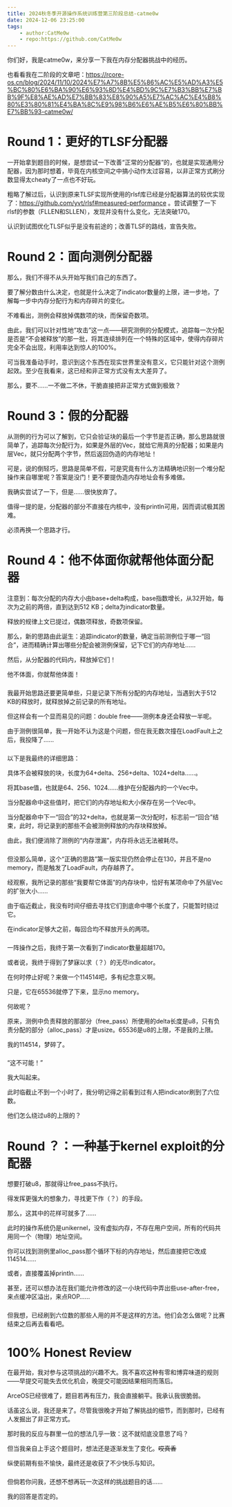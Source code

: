 ```yaml
---
title: 2024秋冬季开源操作系统训练营第三阶段总结-catme0w
date: 2024-12-06 23:25:00
tags:
    - author:CatMe0w
    - repo:https://github.com/CatMe0w
---
```


你们好，我是catme0w，来分享一下我在内存分配器挑战中的经历。

也看看我在二阶段的文章吧：https://rcore-os.cn/blog/2024/11/10/2024%E7%A7%8B%E5%86%AC%E5%AD%A3%E5%BC%80%E6%BA%90%E6%93%8D%E4%BD%9C%E7%B3%BB%E7%BB%9F%E8%AE%AD%E7%BB%83%E8%90%A5%E7%AC%AC%E4%B8%80%E3%80%81%E4%BA%8C%E9%98%B6%E6%AE%B5%E6%80%BB%E7%BB%93-catme0w/

# Round 1：更好的TLSF分配器

一开始拿到题目的时候，是想尝试一下改善“正常的分配器”的，也就是实现通用分配器，因为那时想着，毕竟在内核空间之中搞小动作太过容易，以非正常方式刷分数显得太cheaty了一点也不好玩。

粗略了解过后，认识到原来TLSF实现所使用的rlsf库已经是分配器算法的较优实现了：https://github.com/yvt/rlsf#measured-performance 。尝试调整了一下rlsf的参数（FLLEN和SLLEN），发现并没有什么变化，无法突破170。

认识到试图优化TLSF似乎是没有前途的；改善TLSF的路线，宣告失败。

# Round 2：面向测例分配器

那么，我们不得不从头开始写我们自己的东西了。

要了解分数由什么决定，也就是什么决定了indicator数量的上限，进一步地，了解每一步中内存分配行为和内存碎片的变化。

不难看出，测例会释放掉偶数项的块，而保留奇数项。

由此，我们可以针对性地“攻击”这一点——研究测例的分配模式，追踪每一次分配是否是“不会被释放”的那一批，将其连续排列在一个特殊的区域中，使得内存碎片完全不会出现，利用率达到惊人的100%。

可当我准备动手时，意识到这个东西在现实世界里没有意义，它只能针对这个测例起效。至少在我看来，这已经和非正常方式没有太大差异了。

那么，要不……一不做二不休，干脆直接把非正常方式做到极致？

# Round 3：假的分配器

从测例的行为可以了解到，它只会验证块的最后一个字节是否正确，那么思路就很简单了，追踪每次分配行为，如果是外层的Vec，就给它用真的分配器；如果是内层Vec，就只分配两个字节，然后返回伪造的内存地址！

可是，说的倒轻巧，思路是简单不假，可是究竟有什么方法精确地识别一个堆分配操作来自哪里呢？答案是没门！更不要提伪造内存地址会有多难做。

我确实尝试了一下，但是……很快放弃了。

值得一提的是，分配器的部分不直接在内核中，没有println可用，因而调试极其困难。

必须再换一个思路才行。

# Round 4：他不体面你就帮他体面分配器

注意到：每次分配的内存大小由base+delta构成，base指数增长，从32开始，每次为之前的两倍，直到达到512 KB；delta为indicator数量。

释放的规律上文已提过，偶数项释放，奇数项保留。

那么，新的思路由此诞生：追踪indicator的数量，确定当前测例位于哪一“回合”，进而精确计算出哪些分配会被测例保留，记下它们的内存地址……

然后，从分配器的代码内，释放掉它们！

他不体面，你就帮他体面！

###  

我最开始思路还要更简单些，只是记录下所有分配的内存地址，当遇到大于512 KB的释放时，就释放掉之前记录的所有地址。

但这样会有一个显而易见的问题：double free——测例本身还会释放一半呢。

由于测例很简单，我一开始不认为这是个问题，但在我无数次撞在LoadFault上之后，我投降了……

###  

以下是我最终的详细思路：

具体不会被释放的块，长度为64+delta、256+delta、1024+delta……。

将其base值，也就是64、256、1024……维护在分配器内的一个Vec中。

当分配器命中这些值时，把它们的内存地址和大小保存在另一个Vec中。

当分配器命中下一“回合”的32+delta，也就是第一次分配时，标志前一“回合”结束，此时，将记录到的那些不会被测例释放的内存块释放掉。

由此，我们便消除了测例的“内存泄漏”，内存将永远无法被耗尽。

###  

但没那么简单，这个“正确的思路”第一版实现仍然会停止在130，并且不是no memory，而是触发了LoadFault，内存越界了。

经观察，我所记录的那些“我要帮它体面”的内存块中，恰好有某项命中了外层Vec的扩张大小……

由于临近截止，我没有时间仔细去寻找它们到底命中哪个长度了，只能暂时绕过它。

在indicator足够大之前，每回合均不释放开头的两项。

###  

一阵操作之后，我终于第一次看到了indicator数量超越170。

或者说，我终于得到了梦寐以求（？）的无尽indicator。

在何时停止好呢？来做一个114514吧，多有纪念意义啊。

只是，它在65536就停了下来，显示no memory。

何故呢？

原来，测例中负责释放的那部分（free_pass）所使用的delta长度是u8，只有负责分配的部分（alloc_pass）才是usize。65536是u8的上限，不是我的上限。

我的114514，梦碎了。

###  

“这不可能！”

我大叫起来。

此时临截止不到一个小时了，我分明记得之前看到过有人把indicator刷到了六位数。

他们怎么绕过u8的上限的？

# Round ？：一种基于kernel exploit的分配器

想要打破u8，那就得让free_pass不执行。

得发挥更强大的想象力，寻找更下作（？）的手段。

那么，这其中的花样可就多了……

此时的操作系统仍是unikernel，没有虚拟内存，不存在用户空间，所有的代码共用同一个（物理）地址空间。

你可以找到测例里alloc_pass那个循环下标的内存地址，然后直接把它改成114514……

或者，直接覆盖掉println……

甚至，还可以想办法在我们能允许修改的这一小块代码中弄出些use-after-free，来点缓冲区溢出，来点ROP……

###  

但我想，已经刷到六位数的那些人用的并不是这样的方法。他们会怎么做呢？比赛结束之后再去看看吧。

# 100% Honest Review

在最开始，我对参与这项挑战的兴趣不大。我不喜欢这种有零和博弈味道的规则——早提交可能失去优化机会，晚提交可能因结果相同而落后。

ArceOS已经很难了，题目若再有压力，我会直接躺平。我承认我很脆弱。

话虽这么说，我还是来了。尽管我很晚才开始了解挑战的细节，而到那时，已经有人发掘出了非正常方式。

那时我的反应与群里一位的想法几乎一致：这不就彻底没意思了吗？

但当我亲自上手这个题目时，想法还是逐渐发生了变化。~~哎真香~~

纵使前期有些不愉快，最终还是收获了不少快乐与知识。

###  

但倘若你问我，还想不想再玩一次这样的挑战题目的话……

我的回答是否定的。
